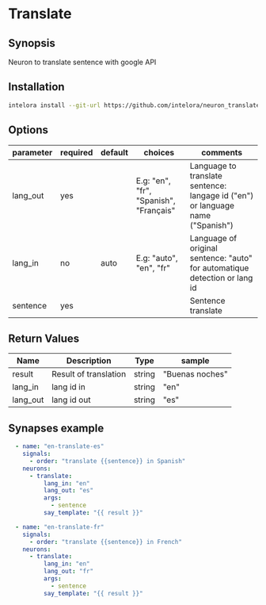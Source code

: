 # Translate

## Synopsis

Neuron to translate sentence with google API

## Installation

```bash
intelora install --git-url https://github.com/intelora/neuron_translate.git
```

## Options

| parameter | required | default | choices                                | comments                                                                       |
|-----------|----------|---------|----------------------------------------|--------------------------------------------------------------------------------|
| lang_out  | yes      |         | E.g: "en", "fr", "Spanish", "Français" | Language to translate sentence: langage id ("en") or language name ("Spanish") |
| lang_in   | no       |  auto   | E.g: "auto", "en", "fr"                | Language of original sentence: "auto" for automatique detection or lang id     |
| sentence  | yes      |         |                                        | Sentence translate                                                             |

## Return Values

| Name     | Description           | Type   | sample          |
|----------|-----------------------|--------|-----------------|
| result   | Result of translation | string | "Buenas noches" |
| lang_in  | lang id in            | string | "en"            |
| lang_out | lang id out           | string | "es"            |

## Synapses example

```yml
  - name: "en-translate-es"
    signals:
      - order: "translate {{sentence}} in Spanish"
    neurons:
      - translate:
          lang_in: "en"
          lang_out: "es"
          args:
            - sentence
          say_template: "{{ result }}"

  - name: "en-translate-fr"
    signals:
      - order: "translate {{sentence}} in French"
    neurons:
      - translate:
          lang_in: "en"
          lang_out: "fr"
          args:
            - sentence
          say_template: "{{ result }}"
```


